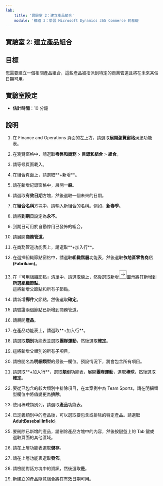 ```yaml
---
lab:
    title: '實驗室 2：建立產品組合'
    module: '模組 3：學習 Microsoft Dynamics 365 Commerce 的基礎
---
```


## 實驗室 2: 建立產品組合

## 目標

您需要建立一個相關產品組合，這些產品被指派到特定的商業管道且將在未來某個日期可用。

## 實驗室設定

   - **估計時間**：10 分鐘

## 說明

1. 在 Finance and Operations 頁面的左上方，請選取**展開瀏覽窗格**漢堡功能表。

1. 在瀏覽窗格中，請選取**零售和商務** > **目錄和組合** > **組合**。

1. 請等候頁面載入。

1. 在組合頁面上，請選取**+新增**。

1. 請在新增紀錄窗格中，展開**一般**。

1. 請選取**有效日期**方塊，然後選取一個未來的日期。

1. 在**組合名稱**方塊中，請輸入新組合的名稱。例如，**新春季**。

1. 請將**到期日**設定為**永不**。

1. 到期日可用於自動停用已發佈的組合。

1. 請展開**商務管道**。

1. 在商務管道功能表上，請選取**+加入行**。

1. 在選擇組織節點窗格中，請選取**組織階層**功能表，然後選取**依地區零售商店(Fabrikam)**。

1. 在「可用組織節點」清單中，請選取線上，然後選取新增![向右鍵圖示](./media/d365-fo-add-org-node-icon.png)圖示將其新增到**所選組織節點**。  
  這將新增父節點和所有子節點。

1. 請新增**郵件**父節點，然後選取**確定**。

1. 請驗證兩個節點已新增到商務管道。

1. 請展開**產品**。

1. 在產品功能表上，請選取**+加入行**。

1. 請選取**類別**功能表並選取**團隊運動**，然後選取**確定**。

1. 這將新增父類別的所有子項目。

1. 請檢閱名為**明細類型**的最後一欄位。預設情況下，將會包含所有項目。

1. 請選取**+加入行**，選取**類別**功能表，展開**團隊運動**，選取**棒球**，然後選取**確定**。

1. 要從已包含的較大類別中排除項目，在本案例中為 Team Sports，請在明細類型欄位中將值變更為**排除**。

1. 使用棒球類別列，請選取**產品**功能表。

1. 已定義類別中的產品後，可以選取要包含或排除的特定產品。請選取 **AdultBaseballInfield**。

1. 要刪除已新增的產品，請刪除產品方塊中的內容，然後按鍵盤上的 Tab 鍵或選取頁面的其他區域。

1. 請在上層功能表選取**儲存**。

1. 請在上層功能表選取**發佈**。

1. 請檢閱對話方塊中的資訊，然後選取**是**。

1. 新建立的產品隨意組合將在有效日期可用。
